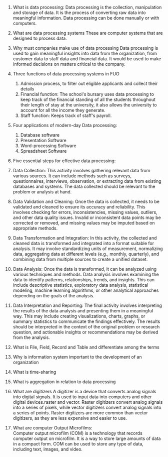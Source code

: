 1. What is data processing: 
	 Data processing is the collection, manipulation and storage of data. It is the process of converting raw data into meaningful information. Data processing can be done manually or with computers. 
  2. What are data processing systems
	  These are computer systems that are designed to process data. 
3. Why must companies make use of data processing
	Data processing is used to gain meaningful insights into data from the organization, from customer data to staff data and financial data. It would be used to make informed decisions on matters critical to the company.  
4. Three functions of data processing systems in FUO
	1. Admission process, to filter out eligible applicants and collect their details
	2. Financial function: The school's bursary uses data processing to keep track of the financial standing of all the students throughout their length of stay at the university, it also allows the university to account for all the income they generate.
	3. Staff function: Keeps track of staff's payroll. 
5. Four applications of modern-day Data processing:
	1. Database software
	2. Presentation Software
	3. Word-processing Software
	4. Spreadsheet Software
6. Five essential steps for effective data processing:
1.  Data Collection: This activity involves gathering relevant data from various sources. It can include methods such as surveys, questionnaires, interviews, observation, or extracting data from existing databases and systems. The data collected should be relevant to the problem or analysis at hand.
    
2.  Data Validation and Cleaning: Once the data is collected, it needs to be validated and cleaned to ensure its accuracy and reliability. This involves checking for errors, inconsistencies, missing values, outliers, and other data quality issues. Invalid or inconsistent data points may be corrected or removed, and missing values may be imputed based on appropriate methods.
    
3.  Data Transformation and Integration: In this activity, the collected and cleaned data is transformed and integrated into a format suitable for analysis. It may involve standardizing units of measurement, normalizing data, aggregating data at different levels (e.g., monthly, quarterly), and combining data from multiple sources to create a unified dataset.
    
4.  Data Analysis: Once the data is transformed, it can be analyzed using various techniques and methods. Data analysis involves examining the data to identify patterns, relationships, trends, and insights. This can include descriptive statistics, exploratory data analysis, statistical modeling, machine learning algorithms, or other analytical approaches depending on the goals of the analysis.
    
5.  Data Interpretation and Reporting: The final activity involves interpreting the results of the data analysis and presenting them in a meaningful way. This may include creating visualizations, charts, graphs, or summary statistics to communicate the findings effectively. The results should be interpreted in the context of the original problem or research question, and actionable insights or recommendations may be derived from the analysis.

1. What is File, Field, Record and Table and differentiate among the terms
2. Why is information system important to the development of an organization
3. What is time-sharing
4. What is aggregation in relation to data processing


1. What are digitizers
A digitizer is a device that converts analog signals into digital signals. It is used to input data into computers and other digital devices.raster and vector. Raster digitizers convert analog signals into a series of pixels, while vector digitizers convert analog signals into a series of points. Raster digitizers are more common than vector digitizers, as they are less expensive and easier to use.

7. What are computer Output Microfilms:  
Computer output microfilm (COM) is a technology that records computer output on microfilm. It is a way to store large amounts of data in a compact form. COM can be used to store any type of data, including text, images, and video.